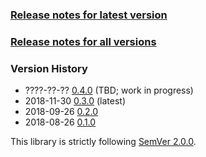 ### [Release notes for latest version](latest.md)

### [Release notes for all versions](full.md)

### Version History

* ????-??-?? [0.4.0](0.4.0.md) (TBD; work in progress)
* 2018-11-30 [0.3.0](0.3.0.md) (latest)
* 2018-09-26 [0.2.0](0.2.0.md)
* 2018-08-26 [0.1.0](0.1.0.md)


This library is strictly following [SemVer 2.0.0](https://semver.org/spec/v2.0.0.html).